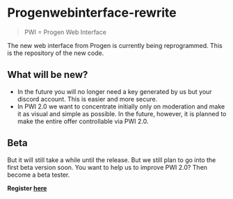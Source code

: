# Progenwebinterface-rewrite

> PWI = Progen Web Interface

The new web interface from Progen is currently being reprogrammed. This is the repository of the new code. 


## What will be new?

- In the future you will no longer need a key generated by us but your discord account. This is easier and more secure.
- In PWI 2.0 we want to concentrate initially only on moderation and make it as visual and simple as possible. In the future, however, it is planned to make the entire offer controllable via PWI 2.0.

## Beta

But it will still take a while until the release. 
But we still plan to go into the first beta version soon. 
You want to help us to improve PWI 2.0? Then become a beta tester. 

**Register [here](https://discord.gg/rPeBPkr)**
